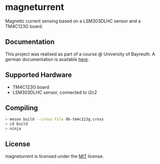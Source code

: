 # magneturrent
Magnetic current sensing based on a LSM303DLHC sensor and a TM4C123G board.

## Documentation
This project was realised as part of a course @ University of Bayreuth.
A german documentation is available [here](Ausarbeitung_Microcontroller_Praktikum.pdf).

## Supported Hardware
* TM4C123G board
* LSM303DLHC sensor, connected to i2c2

## Compiling
```bash
> meson build --cross-file dk-tm4c123g.cross
> cd build
> ninja
```

## License
magneturrent is licensed under the [MIT](LICENSE) license.